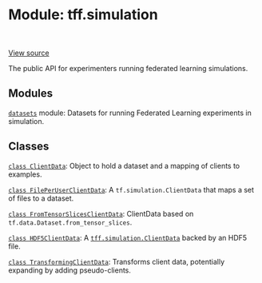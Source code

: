 <div itemscope itemtype="http://developers.google.com/ReferenceObject">
<meta itemprop="name" content="tff.simulation" />
<meta itemprop="path" content="Stable" />
</div>

# Module: tff.simulation

<table class="tfo-notebook-buttons tfo-api" align="left">
</table>

<a target="_blank" href="http://github.com/tensorflow/federated/tree/master/tensorflow_federated/python/simulation/__init__.py">View
source</a>

The public API for experimenters running federated learning simulations.

<!-- Placeholder for "Used in" -->

## Modules

[`datasets`](../tff/simulation/datasets.md) module: Datasets for running
Federated Learning experiments in simulation.

## Classes

[`class ClientData`](../tff/simulation/ClientData.md): Object to hold a dataset
and a mapping of clients to examples.

[`class FilePerUserClientData`](../tff/simulation/FilePerUserClientData.md): A
`tf.simulation.ClientData` that maps a set of files to a dataset.

[`class FromTensorSlicesClientData`](../tff/simulation/FromTensorSlicesClientData.md):
ClientData based on `tf.data.Dataset.from_tensor_slices`.

[`class HDF5ClientData`](../tff/simulation/HDF5ClientData.md): A
<a href="../tff/simulation/ClientData.md"><code>tff.simulation.ClientData</code></a>
backed by an HDF5 file.

[`class TransformingClientData`](../tff/simulation/TransformingClientData.md):
Transforms client data, potentially expanding by adding pseudo-clients.
